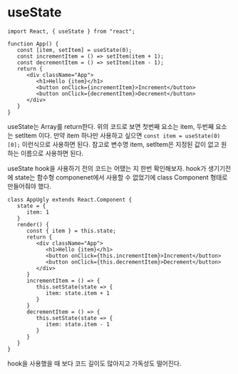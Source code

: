 # useState

```
import React, { useState } from "react";

function App() {
   const [item, setItem] = useState(0);
   const incrementItem = () => setItem(item + 1);
   const decrementItem = () => setItem(item - 1);
   return {
      <div className="App">
         <h1>Hello {item}</h1>
         <button onClick={incrementItem}>Increment</button>
         <button onClick={decrementItem}>Decrement</button>
      </div>
   }
}
```
useState는 Array를 return한다. 위의 코드로 보면 첫번째 요소는 item, 두번째 요소는 setItem 이다.
만약 item 하나만 사용하고 싶으면 `const item = useState(0)[0];` 이런식으로 사용하면 된다.
참고로 변수명 item, setItem은 지정된 값이 없고 원하는 이름으로 사용하면 된다.

useState hook을 사용하기 전의 코드는 어땠는 지 한번 확인해보자.
hook가 생기기전에 state는 함수형 componenet에서 사용할 수 없었기에 class Component 형태로 만들어줘야 했다.
```
class AppUgly extends React.Component {
   state = {
      item: 1
   }
   render() {
      const { item } = this.state;
      return {
         <div className="App">
            <h1>Hello {item}</h1>
            <button onClick={this.incrementItem}>Increment</button>
            <button onClick={this.decrementItem}>Decrement</button>
         </div>
      }
      incrementItem = () => {
         this.setState(state => {
            item: state.item + 1
         }
      }
      decrementItem = () => {
         this.setState(state => {
            item: state.item - 1
         }
      }
   }
}
```
hook을 사용했을 때 보다 코드 길이도 많아지고 가독성도 떨어진다.
